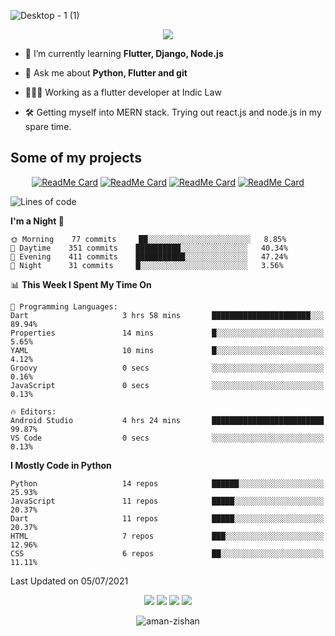 


<!--
**Aman-zishan/Aman-zishan** is a ✨ _special_ ✨ repository because its `README.md` (this file) appears on your GitHub profile.-->


![Desktop - 1 (1)](https://user-images.githubusercontent.com/55238388/120219106-52faa280-c258-11eb-881b-f68df4583350.png)

<!--
<p align="center"> <a href="https://github.com/ryo-ma/github-profile-trophy"><img src="https://github-profile-trophy.vercel.app/?username=aman-zishan" alt="aman-zishan" /></a> </p> -->

<div align="center">
  
![](https://github-readme-stats.vercel.app/api?username=Aman-zishan&count_private=true&theme=dark&show_icons=true&include_all_commits=true)

</div>


- 🌱 I’m currently learning **Flutter, Django, Node.js**

- 💬 Ask me about **Python, Flutter and git**

- 👩🏻‍💻 Working as a flutter developer at Indic Law

- 🛠 Getting myself into MERN stack. Trying out react.js and node.js in my spare time.






## Some of my projects

<div align="center">

[![ReadMe Card](https://github-readme-stats.vercel.app/api/pin/?username=Aman-zishan&repo=textextractor2.0&theme=dark)](https://github.com/Aman-zishan/textextractor2.0)
[![ReadMe Card](https://github-readme-stats.vercel.app/api/pin/?username=Aman-zishan&repo=DocScanner&theme=dark)](https://github.com/Aman-zishan/DocScanner)
[![ReadMe Card](https://github-readme-stats.vercel.app/api/pin/?username=Aman-zishan&repo=textextractor&theme=dark)](https://github.com/Aman-zishan/textextractor)
[![ReadMe Card](https://github-readme-stats.vercel.app/api/pin/?username=Aman-zishan&repo=palliative-care-clinic&theme=dark)](https://github.com/Aman-zishan/palliative-care-clinic)

</div>

<!--START_SECTION:waka-->
![Lines of code](https://img.shields.io/badge/From%20Hello%20World%20I%27ve%20Written-636830%20lines%20of%20code-blue)

**I'm a Night 🦉** 

```text
🌞 Morning    77 commits     ██░░░░░░░░░░░░░░░░░░░░░░░   8.85% 
🌆 Daytime    351 commits    ██████████░░░░░░░░░░░░░░░   40.34% 
🌃 Evening    411 commits    ███████████░░░░░░░░░░░░░░   47.24% 
🌙 Night      31 commits     █░░░░░░░░░░░░░░░░░░░░░░░░   3.56%

```


📊 **This Week I Spent My Time On** 

```text
💬 Programming Languages: 
Dart                     3 hrs 58 mins       ██████████████████████░░░   89.94% 
Properties               14 mins             █░░░░░░░░░░░░░░░░░░░░░░░░   5.65% 
YAML                     10 mins             █░░░░░░░░░░░░░░░░░░░░░░░░   4.12% 
Groovy                   0 secs              ░░░░░░░░░░░░░░░░░░░░░░░░░   0.16% 
JavaScript               0 secs              ░░░░░░░░░░░░░░░░░░░░░░░░░   0.13%

🔥 Editors: 
Android Studio           4 hrs 24 mins       █████████████████████████   99.87% 
VS Code                  0 secs              ░░░░░░░░░░░░░░░░░░░░░░░░░   0.13%

```

**I Mostly Code in Python** 

```text
Python                   14 repos            ██████░░░░░░░░░░░░░░░░░░░   25.93% 
JavaScript               11 repos            █████░░░░░░░░░░░░░░░░░░░░   20.37% 
Dart                     11 repos            █████░░░░░░░░░░░░░░░░░░░░   20.37% 
HTML                     7 repos             ███░░░░░░░░░░░░░░░░░░░░░░   12.96% 
CSS                      6 repos             ██░░░░░░░░░░░░░░░░░░░░░░░   11.11%

```



 Last Updated on 05/07/2021
<!--END_SECTION:waka-->



  <p align="center">

  <p align="center">
    <a href="https://twitter.com/zishanaman" alt="Twitter"><img src="https://user-images.githubusercontent.com/55238388/120218223-0793c480-c257-11eb-9be6-06ea73b01430.png"></a>
    <a href="https://www.linkedin.com/in/aman-zishan/" alt="Linkedin"><img src="https://user-images.githubusercontent.com/55238388/120218464-65c0a780-c257-11eb-9b12-3c14e8278bf5.png"></a>
    <a href="mailto:amanzishan.az@gmail.com" alt="Contact me"><img src="https://user-images.githubusercontent.com/55238388/120218600-9d2f5400-c257-11eb-93d6-92740f5ca780.png"></a>
    <a href="https://youtube.com/channel/UCIe6F1qZLZp1ON84Mv6XHSQ" alt="My site"><img src="https://user-images.githubusercontent.com/55238388/120218709-c8b23e80-c257-11eb-823d-b7260f89374e.png"></a>
  </p>
</p>

<p align="center"> <img src="https://komarev.com/ghpvc/?username=aman-zishan&label=Profile%20views&color=0e75b6&style=flat" alt="aman-zishan" /> </p>








